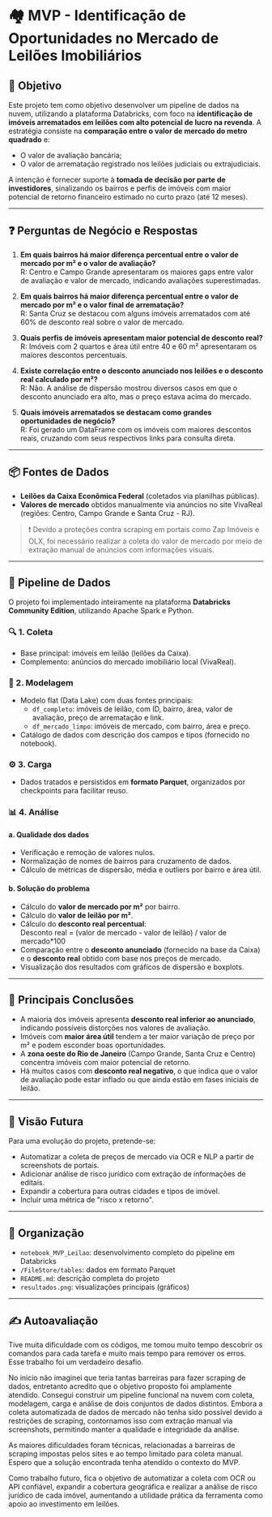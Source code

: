 # 🏘️ MVP - Identificação de Oportunidades no Mercado de Leilões Imobiliários

## 🎯 Objetivo

Este projeto tem como objetivo desenvolver um pipeline de dados na nuvem, utilizando a plataforma Databricks, com foco na **identificação de imóveis arrematados em leilões com alto potencial de lucro na revenda**. A estratégia consiste na **comparação entre o valor de mercado do metro quadrado** e:

- O valor de avaliação bancária;
- O valor de arrematação registrado nos leilões judiciais ou extrajudiciais.

A intenção é fornecer suporte à **tomada de decisão por parte de investidores**, sinalizando os bairros e perfis de imóveis com maior potencial de retorno financeiro estimado no curto prazo (até 12 meses).

---

## ❓ Perguntas de Negócio e Respostas

1. **Em quais bairros há maior diferença percentual entre o valor de mercado por m² e o valor de avaliação?**  
   R: Centro e Campo Grande apresentaram os maiores gaps entre valor de avaliação e valor de mercado, indicando avaliações superestimadas.

2. **Em quais bairros há maior diferença percentual entre o valor de mercado por m² e o valor final de arrematação?**  
   R: Santa Cruz se destacou com alguns imóveis arrematados com até 60% de desconto real sobre o valor de mercado.

3. **Quais perfis de imóveis apresentam maior potencial de desconto real?**  
   R: Imóveis com 2 quartos e área útil entre 40 e 60 m² apresentaram os maiores descontos percentuais.

4. **Existe correlação entre o desconto anunciado nos leilões e o desconto real calculado por m²?**  
   R: Não. A análise de dispersão mostrou diversos casos em que o desconto anunciado era alto, mas o preço estava acima do mercado.

5. **Quais imóveis arrematados se destacam como grandes oportunidades de negócio?**  
   R: Foi gerado um DataFrame com os imóveis com maiores descontos reais, cruzando com seus respectivos links para consulta direta.

---

## 📦 Fontes de Dados

- **Leilões da Caixa Econômica Federal** (coletados via planilhas públicas).
- **Valores de mercado** obtidos manualmente via anúncios no site VivaReal (regiões: Centro, Campo Grande e Santa Cruz - RJ).

> ❗ Devido a proteções contra scraping em portais como Zap Imóveis e OLX, foi necessário realizar a coleta do valor de mercado por meio de extração manual de anúncios com informações visuais.

---

## 🔄 Pipeline de Dados

O projeto foi implementado inteiramente na plataforma **Databricks Community Edition**, utilizando Apache Spark e Python.

### 🔍 1. Coleta
- Base principal: imóveis em leilão (leilões da Caixa).
- Complemento: anúncios do mercado imobiliário local (VivaReal).

### 🧱 2. Modelagem
- Modelo flat (Data Lake) com duas fontes principais:
  - `df_completo`: imóveis de leilão, com ID, bairro, área, valor de avaliação, preço de arrematação e link.
  - `df_mercado_limpo`: imóveis de mercado, com bairro, área e preço.
- Catálogo de dados com descrição dos campos e tipos (fornecido no notebook).

### ⚙️ 3. Carga
- Dados tratados e persistidos em **formato Parquet**, organizados por checkpoints para facilitar reuso.

### 📊 4. Análise

#### a. Qualidade dos dados
- Verificação e remoção de valores nulos.
- Normalização de nomes de bairros para cruzamento de dados.
- Cálculo de métricas de dispersão, média e outliers por bairro e área útil.

#### b. Solução do problema
- Cálculo do **valor de mercado por m²** por bairro.
- Cálculo do **valor de leilão por m²**.
- Cálculo do **desconto real percentual**:  
  Desconto real = (valor de mercado - valor de leilão) / valor de mercado*100
- Comparação entre o **desconto anunciado** (fornecido na base da Caixa) e o **desconto real** obtido com base nos preços de mercado.
- Visualização dos resultados com gráficos de dispersão e boxplots.

---

## 📌 Principais Conclusões

- A maioria dos imóveis apresenta **desconto real inferior ao anunciado**, indicando possíveis distorções nos valores de avaliação.
- Imóveis com **maior área útil** tendem a ter maior variação de preço por m² e podem esconder boas oportunidades.
- A **zona oeste do Rio de Janeiro** (Campo Grande, Santa Cruz e Centro) concentra imóveis com maior potencial de retorno.
- Há muitos casos com **desconto real negativo**, o que indica que o valor de avaliação pode estar inflado ou que ainda estão em fases iniciais de leilão.

---

## 🔭 Visão Futura

Para uma evolução do projeto, pretende-se:
- Automatizar a coleta de preços de mercado via OCR e NLP a partir de screenshots de portais.
- Adicionar análise de risco jurídico com extração de informações de editais.
- Expandir a cobertura para outras cidades e tipos de imóvel.
- Incluir uma métrica de "risco x retorno".

---

## 📁 Organização

- `notebook_MVP_Leilao`: desenvolvimento completo do pipeline em Databricks
- `/FileStore/tables`: dados em formato Parquet
- `README.md`: descrição completa do projeto
- `resultados.png`: visualizações principais (gráficos)

---

## ✍️ Autoavaliação
Tive muita dificuldade com os códigos, me tomou muito tempo descobrir os comandos para cada tarefa e muito mais tempo para remover os erros. Esse trabalho foi um verdadeiro desafio.

No inicio não imaginei que teria tantas barreiras para fazer scraping de dados, entretanto acredito que o objetivo proposto foi amplamente atendido. Consegui construir um pipeline funcional na nuvem com coleta, modelagem, carga e análise de dois conjuntos de dados distintos. Embora a coleta automatizada de dados de mercado não tenha sido possível devido a restrições de scraping, contornamos isso com extração manual via screenshots, permitindo manter a qualidade e integridade da análise.

As maiores dificuldades foram técnicas, relacionadas a barreiras de scraping impostas pelos sites e ao tempo limitado para coleta manual. Espero que a solução encontrada tenha atendido o contexto do MVP.

Como trabalho futuro, fica o objetivo de automatizar a coleta com OCR ou API confiável, expandir a cobertura geográfica e realizar a análise de risco jurídico de cada imóvel, aumentando a utilidade prática da ferramenta como apoio ao investimento em leilões.
